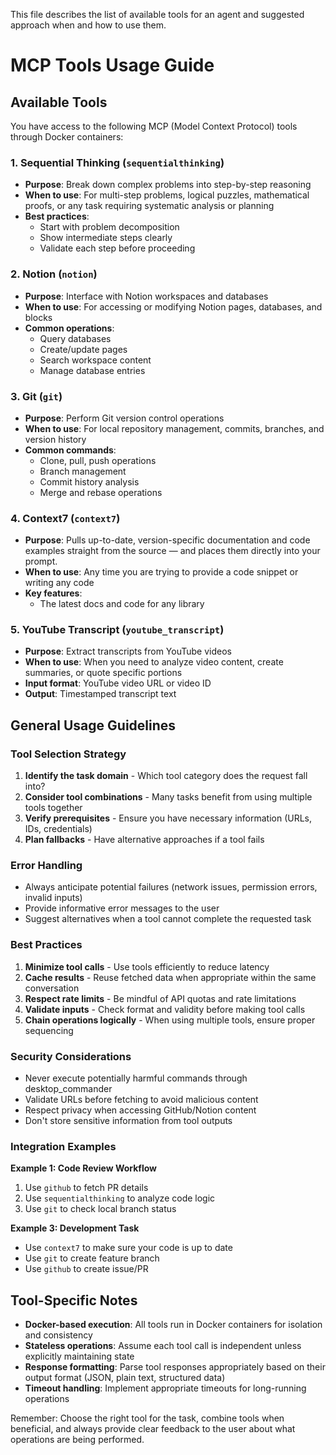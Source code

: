 This file describes the list of available tools for an agent and suggested approach when and how 
to use them.

# MCP Tools Usage Guide

## Available Tools

You have access to the following MCP (Model Context Protocol) tools through Docker containers:

### 1. **Sequential Thinking** (`sequentialthinking`)
- **Purpose**: Break down complex problems into step-by-step reasoning
- **When to use**: For multi-step problems, logical puzzles, mathematical proofs, or any task 
  requiring systematic analysis or planning
- **Best practices**:
   - Start with problem decomposition
   - Show intermediate steps clearly
   - Validate each step before proceeding

### 2. **Notion** (`notion`)
- **Purpose**: Interface with Notion workspaces and databases
- **When to use**: For accessing or modifying Notion pages, databases, and blocks
- **Common operations**:
   - Query databases
   - Create/update pages
   - Search workspace content
   - Manage database entries


### 3. **Git** (`git`)
- **Purpose**: Perform Git version control operations
- **When to use**: For local repository management, commits, branches, and version history
- **Common commands**:
   - Clone, pull, push operations
   - Branch management
   - Commit history analysis
   - Merge and rebase operations

### 4. **Context7** (`context7`)
- **Purpose**: Pulls up-to-date, version-specific documentation and code examples straight from 
  the source — and places them directly into your prompt.
- **When to use**: Any time you are trying to provide a code snippet or writing any code
- **Key features**:
   - The latest docs and code for any library

### 5. **YouTube Transcript** (`youtube_transcript`)
- **Purpose**: Extract transcripts from YouTube videos
- **When to use**: When you need to analyze video content, create summaries, or quote specific portions
- **Input format**: YouTube video URL or video ID
- **Output**: Timestamped transcript text

## General Usage Guidelines

### Tool Selection Strategy
1. **Identify the task domain** - Which tool category does the request fall into?
2. **Consider tool combinations** - Many tasks benefit from using multiple tools together
3. **Verify prerequisites** - Ensure you have necessary information (URLs, IDs, credentials)
4. **Plan fallbacks** - Have alternative approaches if a tool fails

### Error Handling
- Always anticipate potential failures (network issues, permission errors, invalid inputs)
- Provide informative error messages to the user
- Suggest alternatives when a tool cannot complete the requested task

### Best Practices
1. **Minimize tool calls** - Use tools efficiently to reduce latency
2. **Cache results** - Reuse fetched data when appropriate within the same conversation
3. **Respect rate limits** - Be mindful of API quotas and rate limitations
4. **Validate inputs** - Check format and validity before making tool calls
5. **Chain operations logically** - When using multiple tools, ensure proper sequencing

### Security Considerations
- Never execute potentially harmful commands through desktop_commander
- Validate URLs before fetching to avoid malicious content
- Respect privacy when accessing GitHub/Notion content
- Don't store sensitive information from tool outputs

### Integration Examples

**Example 1: Code Review Workflow**
1. Use `github` to fetch PR details
2. Use `sequentialthinking` to analyze code logic
3. Use `git` to check local branch status

**Example 3: Development Task**
- Use `context7` to make sure your code is up to date 
- Use `git` to create feature branch 
- Use `github` to create issue/PR

## Tool-Specific Notes

- **Docker-based execution**: All tools run in Docker containers for isolation and consistency
- **Stateless operations**: Assume each tool call is independent unless explicitly maintaining state
- **Response formatting**: Parse tool responses appropriately based on their output format (JSON, plain text, structured data)
- **Timeout handling**: Implement appropriate timeouts for long-running operations

Remember: Choose the right tool for the task, combine tools when beneficial, and always provide clear feedback to the user about what operations are being performed.